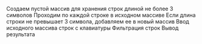 Создаем пустой массив для хранения строк длиной не более 3 символов
Проходим по каждой строке в исходном массиве
Если длина строки не превышает 3 символа, добавляем ее в новый массив
Ввод исходного массива строк с клавиатуры
Фильтрация строк
Вывод результата